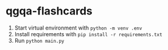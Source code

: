 # qgqa-flashcards


1. Start virtual environment with `python -m venv .env`
2. Install requirements with `pip install -r requirements.txt`
3. Run `python main.py`
